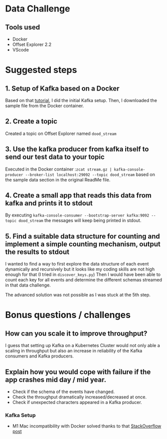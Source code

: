 # Data Challenge

## Tools used
- Docker
- Offset Explorer 2.2
- VScode

# Suggested steps

## 1. Setup of Kafka based on a Docker
Based on that [tutorial](https://www.baeldung.com/ops/kafka-docker-setup), I did the initial Kafka setup.
Then, I downloaded the sample file from the Docker container.

## 2. Create a topic
Created a topic on Offset Explorer named `dood_stream`

## 3. Use the kafka producer from kafka itself to send our test data to your topic
Executed in the Docker container :`zcat stream.gz | kafka-console-producer --broker-list localhost:29092 --topic dood_stream` based on the sample data section in the original ReadMe file.

## 4. Create a small app that reads this data from kafka and prints it to stdout
By executing `kafka-console-consumer --bootstrap-server kafka:9092 --topic dood_stream` the messages will keep being printed in stdout.

## 5. Find a suitable data structure for counting and implement a simple counting mechanism, output the results to stdout
I wanted to find a way to first explore the data structure of each event dynamically and recursively but it looks like my coding skills are not high enough for that (I tried in `discover_keys.py`)
Then I would have been able to count each key for all events and determine the different schemas streamed in that data challenge.

The advanced solution was not possible as I was stuck at the 5th step.

# Bonus questions / challenges
## How can you scale it to improve throughput?
I guess that setting up Kafka on a Kubernetes Cluster would not only able a scaling in throughput but also an increase in reliability of the Kafka consumers and Kafka producers.

## Explain how you would cope with failure if the app crashes mid day / mid year.
- Check if the schema of the events have changed.
- Check the throughput dramatically increased/decreased at once.
- Check if unexpected characters appeared in a Kafka producer.

### Kafka Setup

- M1 Mac incompatibility with Docker solved thanks to that [StackOverflow post](https://stackoverflow.com/questions/65456814/docker-apple-silicon-m1-preview-mysql-no-matching-manifest-for-linux-arm64-v8)
